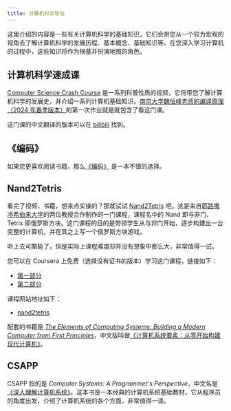 ```yaml
---
title: 计算机科学导论
---
```


这里介绍的内容是一些有关计算机科学的基础知识，它们会带您从一个较为宏观的视角去了解计算机科学的发展历程、基本概念、基础知识等。在您深入学习计算机的过程中，这些知识将作为根基并扮演地图的角色。

## 计算机科学速成课

[Computer Science Crash Course](https://www.youtube.com/playlist?list=PL8dPuuaLjXtNlUrzyH5r6jN9ulIgZBpdo) 是一系列科普性质的视频，它将带您了解计算机科学的发展史，并介绍一系列计算机基础知识。[南京大学魏恒峰老师的编译原理（2024 年春季版本）](https://www.bilibili.com/video/BV1sJ4m1e7bM/)的第一次作业就是就包含了看这门课。

这门课的中文翻译的版本可以在 [bilibili](https://www.bilibili.com/video/BV1EW411u7th) 找到。

## 《编码》

如果您更喜欢阅读书籍，那么[《编码》](https://book.douban.com/subject/4822685/) 是一本不错的选择。

## Nand2Tetris

看完了视频、书籍，想来点实操的？那就试试 [Nand2Tetris](https://www.nand2tetris.org/) 吧。这是来自[耶路撒冷希伯来大学](https://en.wikipedia.org/wiki/Hebrew_University_of_Jerusalem)的两位教授合作制作的一门课程，课程名中的 Nand 即与非门、Tetris 即俄罗斯方块。这门课程的目的是带领学生从与非门开始，逐步构建出一台完整的计算机，并在其之上写一个俄罗斯方块游戏。

听上去可酷毙了，但是实际上课程难度却并没有想象中那么大，非常值得一试。

您可以在 Coursera 上免费（选择没有证书的版本）学习这门课程，链接如下：

- [第一部分](https://www.coursera.org/learn/build-a-computer/)
- [第二部分](https://www.coursera.org/learn/nand2tetris2)

课程网站地址如下：

- [nand2tetris](https://www.nand2tetris.org/)

配套的书籍是 _[The Elements of Computing Systems: Building a Modern Computer from First Principles](https://www.amazon.com/Elements-Computing-Systems-Building-Principles/dp/0262640686/)_，中文版叫做[《计算机系统要素：从零开始构建现代计算机》](https://book.douban.com/subject/1998341/)。

## CSAPP

CSAPP 指的是 _Computer Systems: A Programmer's Perspective_，中文名是[《深入理解计算机系统》](https://book.douban.com/subject/26912767/)。这本书是一本经典的计算机系统基础教材，它从程序员的角度出发，介绍了计算机系统的各个方面，非常值得一读。
